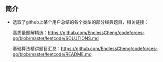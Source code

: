 ## 简介
- 选取了github上某个用户总结的各个类型的部分经典题目，相关链接：

  高质量题解精选：https://github.com/EndlessCheng/codeforces-go/blob/master/leetcode/SOLUTIONS.md

  基础算法精讲题目汇总：https://github.com/EndlessCheng/codeforces-go/blob/master/leetcode/README.md